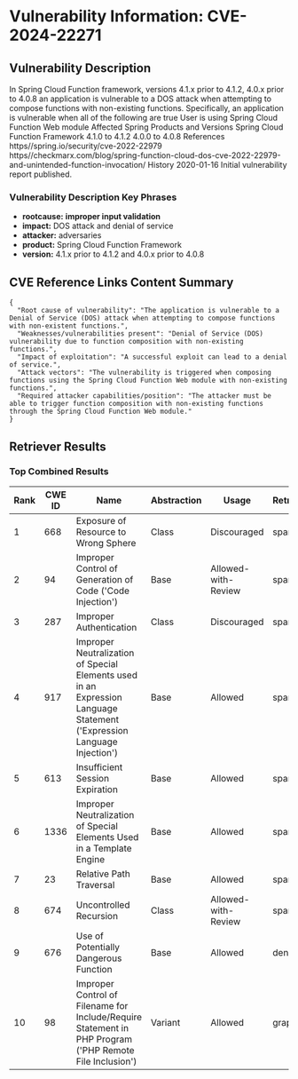 # Vulnerability Information: CVE-2024-22271

## Vulnerability Description
In Spring Cloud Function framework, versions 4.1.x prior to 4.1.2, 4.0.x prior to 4.0.8 an application is vulnerable to a DOS attack when attempting to compose functions with non-existing functions. Specifically, an application is vulnerable when all of the following are true User is using Spring Cloud Function Web module Affected Spring Products and Versions Spring Cloud Function Framework 4.1.0 to 4.1.2 4.0.0 to 4.0.8 References https//spring.io/security/cve-2022-22979 https//checkmarx.com/blog/spring-function-cloud-dos-cve-2022-22979-and-unintended-function-invocation/ History 2020-01-16 Initial vulnerability report published.

### Vulnerability Description Key Phrases
- **rootcause:** **improper input validation**
- **impact:** DOS attack and denial of service
- **attacker:** adversaries
- **product:** Spring Cloud Function Framework
- **version:** 4.1.x prior to 4.1.2 and 4.0.x prior to 4.0.8

## CVE Reference Links Content Summary
```
{
  "Root cause of vulnerability": "The application is vulnerable to a Denial of Service (DOS) attack when attempting to compose functions with non-existent functions.",
  "Weaknesses/vulnerabilities present": "Denial of Service (DOS) vulnerability due to function composition with non-existing functions.",
  "Impact of exploitation": "A successful exploit can lead to a denial of service.",
  "Attack vectors": "The vulnerability is triggered when composing functions using the Spring Cloud Function Web module with non-existing functions.",
  "Required attacker capabilities/position": "The attacker must be able to trigger function composition with non-existing functions through the Spring Cloud Function Web module."
}
```

## Retriever Results

### Top Combined Results

| Rank | CWE ID | Name | Abstraction | Usage  | Retrievers | Individual Scores |
|------|--------|------|-------------|-------|------------|-------------------|
| 1 | 668 | Exposure of Resource to Wrong Sphere | Class | Discouraged | sparse | 0.601 |
| 2 | 94 | Improper Control of Generation of Code ('Code Injection') | Base | Allowed-with-Review | sparse | 0.593 |
| 3 | 287 | Improper Authentication | Class | Discouraged | sparse | 0.579 |
| 4 | 917 | Improper Neutralization of Special Elements used in an Expression Language Statement ('Expression Language Injection') | Base | Allowed | sparse | 0.554 |
| 5 | 613 | Insufficient Session Expiration | Base | Allowed | sparse | 0.542 |
| 6 | 1336 | Improper Neutralization of Special Elements Used in a Template Engine | Base | Allowed | sparse | 0.534 |
| 7 | 23 | Relative Path Traversal | Base | Allowed | sparse | 0.514 |
| 8 | 674 | Uncontrolled Recursion | Class | Allowed-with-Review | sparse | 0.512 |
| 9 | 676 | Use of Potentially Dangerous Function | Base | Allowed | dense | 0.571 |
| 10 | 98 | Improper Control of Filename for Include/Require Statement in PHP Program ('PHP Remote File Inclusion') | Variant | Allowed | graph | 0.003 |

